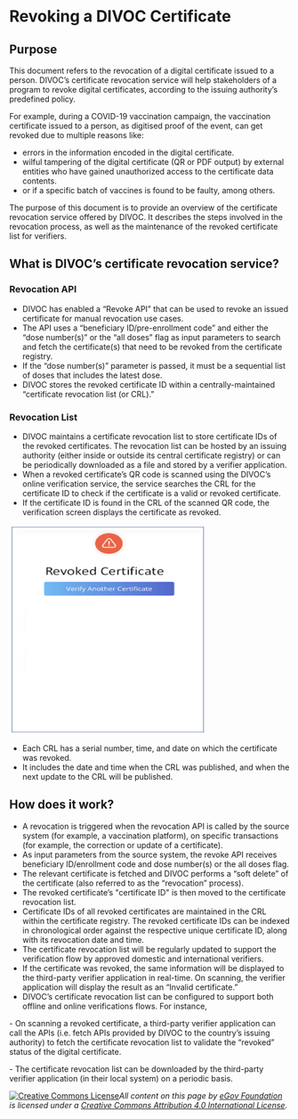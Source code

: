 # Revoking a DIVOC Certificate

## Purpose

This document refers to the revocation of a digital certificate issued to a person. DIVOC’s certificate revocation service will help stakeholders of a program to revoke digital certificates, according to the issuing authority’s predefined policy.

For example, during a COVID-19 vaccination campaign, the vaccination certificate issued to a person, as digitised proof of the event, can get revoked due to multiple reasons like:

* errors in the information encoded in the digital certificate.&#x20;
* wilful tampering of the digital certificate (QR or PDF output) by external entities who have gained unauthorized access to the certificate data contents.&#x20;
* or if a specific batch of vaccines is found to be faulty, among others.

The purpose of this document is to provide an overview of the certificate revocation service offered by DIVOC. It describes the steps involved in the revocation process, as well as the maintenance of the revoked certificate list for verifiers.

## **What is DIVOC’s certificate revocation service?**

### **Revocation API**

* DIVOC has enabled a “Revoke API” that can be used to revoke an issued certificate for manual revocation use cases.&#x20;
* The API uses a “beneficiary ID/pre-enrollment code” and either the “dose number(s)” or the “all doses” flag as input parameters to search and fetch the certificate(s) that need to be revoked from the certificate registry.&#x20;
* If the “dose number(s)” parameter is passed, it must be a sequential list of doses that includes the latest dose.&#x20;
* DIVOC stores the revoked certificate ID within a centrally-maintained “certificate revocation list (or CRL).”

### Revocation List

* DIVOC maintains a certificate revocation list to store certificate IDs of the revoked certificates. The revocation list can be hosted by an issuing authority (either inside or outside its central certificate registry) or can be periodically downloaded as a file and stored by a verifier application.&#x20;
* When a revoked certificate’s QR code is scanned using the DIVOC’s online verification service, the service searches the CRL for the certificate ID to check if the certificate is a valid or revoked certificate.&#x20;
* If the certificate ID is found in the CRL of the scanned QR code, the verification screen displays the certificate as revoked.

![](<../../.gitbook/assets/Screenshot 2022-02-02 at 12.20.09 PM.png>)

* Each CRL has a serial number, time, and date on which the certificate was revoked.&#x20;
* It includes the date and time when the CRL was published, and when the next update to the CRL will be published.

## How does it work?

* A revocation is triggered when the revocation API is called by the source system (for example, a vaccination platform), on specific transactions (for example, the correction or update of a certificate).&#x20;
* As input parameters from the source system, the revoke API receives beneficiary ID/enrollment code and dose number(s) or the all doses flag.&#x20;
* The relevant certificate is fetched and DIVOC performs a “soft delete” of the certificate (also referred to as the “revocation” process).
* The revoked certificate’s "certificate ID" is then moved to the certificate revocation list.
* Certificate IDs of all revoked certificates are maintained in the CRL within the certificate registry. The revoked certificate IDs can be indexed in chronological order against the respective unique certificate ID, along with its revocation date and time.
* The certificate revocation list will be regularly updated to support the verification flow by approved domestic and international verifiers.
* If the certificate was revoked, the same information will be displayed to the third-party verifier application in real-time. On scanning, the verifier application will display the result as an “Invalid certificate.”
* DIVOC’s certificate revocation list can be configured to support both offline and online verifications flows. For instance,&#x20;

&#x20;          \- On scanning a revoked certificate, a third-party verifier application can call the APIs (i.e. fetch APIs provided by DIVOC to the country’s issuing authority) to fetch the certificate revocation list to validate the “revoked” status of the digital certificate.&#x20;

&#x20;         \- The certificate revocation list can be downloaded by the third-party verifier application (in their local system) on a periodic basis.



[![Creative Commons License](https://i.creativecommons.org/l/by/4.0/80x15.png)](http://creativecommons.org/licenses/by/4.0/)_All content on this page by_ [_eGov Foundation_](https://egov.org.in/) _is licensed under a_ [_Creative Commons Attribution 4.0 International License_](http://creativecommons.org/licenses/by/4.0/)_._
